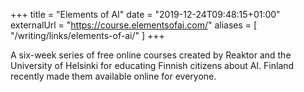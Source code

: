 +++
title = "Elements of AI"
date = "2019-12-24T09:48:15+01:00"
externalUrl = "https://course.elementsofai.com/"
aliases = [
  "/writing/links/elements-of-ai/"
]
+++

A six-week series of free online courses created by Reaktor and the University of Helsinki for educating Finnish citizens about AI. Finland recently made them available online for everyone. 